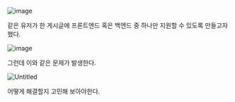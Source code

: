 
![image](https://user-images.githubusercontent.com/70310271/190652420-b89ffc9e-5d4f-46d9-a5f2-2e71aa5297e5.png)

같은 유저가 한 게시글에 프론트엔드 혹은 백엔드 중 하나만 지원할 수 있도록 만들고자 했다.

![image](https://user-images.githubusercontent.com/70310271/190652120-f4c39e2b-88c2-4bd3-aacf-f9514b0e4e00.png)

그런데 이와 같은 문제가 발생한다.

![Untitled](https://user-images.githubusercontent.com/70310271/190667187-982427a4-40bf-4c8d-9f46-1778d78de329.png)

어떻게 해결할지 고민해 보아야한다.
